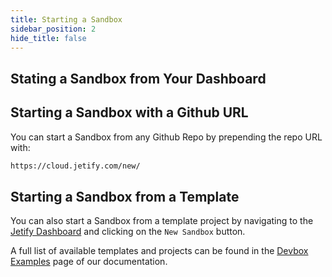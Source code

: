 ```yaml
---
title: Starting a Sandbox
sidebar_position: 2
hide_title: false
---
```


## Stating a Sandbox from Your Dashboard

## Starting a Sandbox with a Github URL

You can start a Sandbox from any Github Repo by prepending the repo URL with:

```bash
https://cloud.jetify.com/new/
```

## Starting a Sandbox from a Template

You can also start a Sandbox from a template project by navigating to the [Jetify Dashboard](https://cloud.jetify.com/dashboard) and clicking on the `New Sandbox` button.

A full list of available templates and projects can be found in the [Devbox Examples](/devbox/docs/devbox_examples/) page of our documentation.
